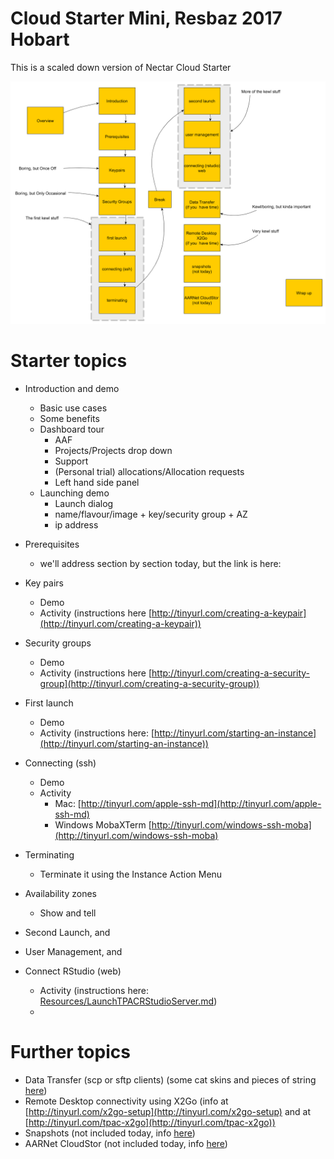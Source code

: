 # Cloud Starter Mini, Resbaz 2017 Hobart
This is a scaled down version of Nectar Cloud Starter

![](Resources/CloudStarterMiniDiag.png)

# Starter topics
* Introduction and demo
    * Basic use cases
    * Some benefits
    * Dashboard tour
        * AAF
        * Projects/Projects drop down
        * Support
        * (Personal trial) allocations/Allocation requests
        * Left hand side panel
    * Launching demo
        * Launch dialog
        * name/flavour/image + key/security group + AZ
        * ip address
* Prerequisites 
    * we'll address section by section today, but the link is here: 
* Key pairs 
    * Demo
    * Activity (instructions here [http://tinyurl.com/creating-a-keypair](http://tinyurl.com/creating-a-keypair))
* Security groups 
    * Demo
    * Activity (instructions here [http://tinyurl.com/creating-a-security-group](http://tinyurl.com/creating-a-security-group))
* First launch
    * Demo
    * Activity (instructions here: [http://tinyurl.com/starting-an-instance](http://tinyurl.com/starting-an-instance))
* Connecting (ssh)
    * Demo 
    * Activity
        * Mac: [http://tinyurl.com/apple-ssh-md](http://tinyurl.com/apple-ssh-md)
        * Windows MobaXTerm [http://tinyurl.com/windows-ssh-moba](http://tinyurl.com/windows-ssh-moba)
* Terminating
    * Terminate it using the Instance Action Menu
* Availability zones
    * Show and tell

* Second Launch, and
* User Management, and
* Connect RStudio (web)
    * Activity (instructions here: [Resources/LaunchTPACRStudioServer.md](Resources/LaunchTPACRStudioServer.md))
    * 

# Further topics

* Data Transfer (scp or sftp clients) (some cat skins and pieces of string [here](https://github.com/resbaz/nectar-cloud-lessons/blob/master/Lessons/040.Moving.data.into.and.from.your.computer.md))
* Remote Desktop connectivity using X2Go (info at  [http://tinyurl.com/x2go-setup](http://tinyurl.com/x2go-setup) and at [http://tinyurl.com/tpac-x2go](http://tinyurl.com/tpac-x2go))
* Snapshots (not included today, info [here](https://github.com/resbaz/nectar-cloud-lessons/blob/master/Lessons/060.Snapshots.and.backups.md))
* AARNet CloudStor (not included today, info [here](https://github.com/resbaz/nectar-cloud-lessons/blob/master/Lessons/071.AARNET.cloudstor.md))

